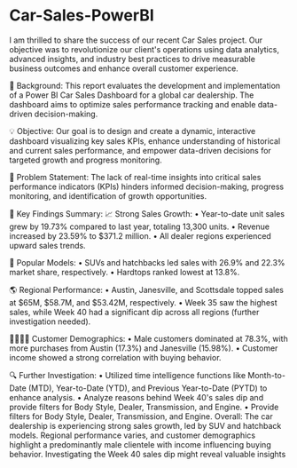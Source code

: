 # Car-Sales-PowerBI





I am thrilled to share the success of our recent Car Sales project. Our objective was to revolutionize our client's operations using data analytics, advanced insights, and industry best practices to drive measurable business outcomes and enhance overall customer experience.

🚗 Background: This report evaluates the development and implementation of a Power BI Car Sales Dashboard for a global car dealership. The dashboard aims to optimize sales performance tracking and enable data-driven decision-making.

💡 Objective: Our goal is to design and create a dynamic, interactive dashboard visualizing key sales KPIs, enhance understanding of historical and current sales performance, and empower data-driven decisions for targeted growth and progress monitoring.

🚩 Problem Statement: The lack of real-time insights into critical sales performance indicators (KPIs) hinders informed decision-making, progress monitoring, and identification of growth opportunities.

🔑 Key Findings Summary: 📈 Strong Sales Growth:
•	Year-to-date unit sales grew by 19.73% compared to last year, totaling 13,300 units.
•	Revenue increased by 23.59% to $371.2 million.
•	All dealer regions experienced upward sales trends.

📍 Popular Models:
•	SUVs and hatchbacks led sales with 26.9% and 22.3% market share, respectively.
•	Hardtops ranked lowest at 13.8%.

🌎 Regional Performance:
•	Austin, Janesville, and Scottsdale topped sales at $65M, $58.7M, and $53.42M, respectively.
•	Week 35 saw the highest sales, while Week 40 had a significant dip across all regions (further investigation needed).

👩🏻👨🏼 Customer Demographics:
•	Male customers dominated at 78.3%, with more purchases from Austin (17.3%) and Janesville (15.98%).
•	Customer income showed a strong correlation with buying behavior.

🔍 Further Investigation:
•	Utilized time intelligence functions like Month-to-Date (MTD), Year-to-Date (YTD), and Previous Year-to-Date (PYTD) to enhance analysis.
•	Analyze reasons behind Week 40's sales dip and provide filters for Body Style, Dealer, Transmission, and Engine.
•	Provide filters for Body Style, Dealer, Transmission, and Engine.
Overall: The car dealership is experiencing strong sales growth, led by SUV and hatchback models. Regional performance varies, and customer demographics highlight a predominantly male clientele with income influencing buying behavior. Investigating the Week 40 sales dip might reveal valuable insights
